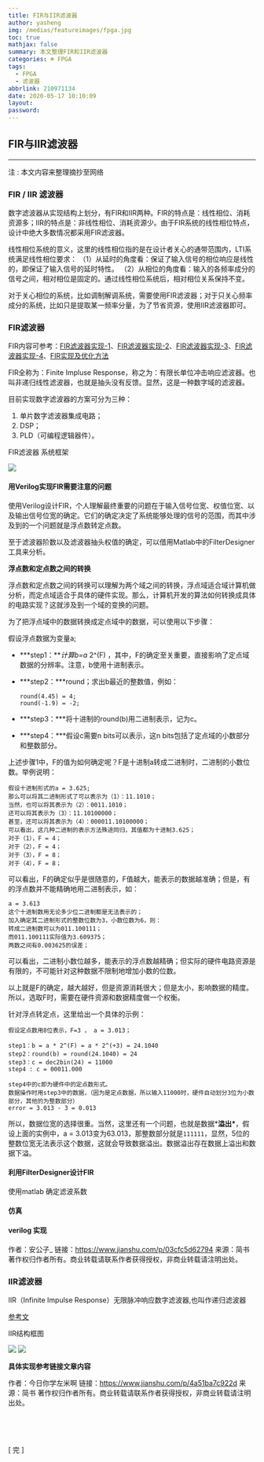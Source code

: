 ```yaml
---
title: FIR与IIR滤波器
author: yasheng
img: /medias/featureimages/fpga.jpg
toc: true
mathjax: false
summary: 本文整理FIR和IIR滤波器
categories: ☸ FPGA
tags:
  - FPGA
  - 滤波器
abbrlink: 210971134
date: 2020-05-17 10:10:09
layout:
password:
---
```


## FIR与IIR滤波器

---

注 : 本文内容来整理摘抄至网络

### FIR / IIR 滤波器

数字滤波器从实现结构上划分，有FIR和IIR两种。FIR的特点是：线性相位、消耗资源多；IIR的特点是：非线性相位、消耗资源少。由于FIR系统的线性相位特点，设计中绝大多数情况都采用FIR滤波器。

线性相位系统的意义，这里的线性相位指的是在设计者关心的通带范围内，LTI系统满足线性相位要求：
（1）从延时的角度看：保证了输入信号的相位响应是线性的，即保证了输入信号的延时特性。
（2）从相位的角度看：输入的各频率成分的信号之间，相对相位是固定的。通过线性相位系统后，相对相位关系保持不变。

对于关心相位的系统，比如调制解调系统，需要使用FIR滤波器；对于只关心频率成分的系统，比如只是提取某一频率分量，为了节省资源，使用IIR滤波器即可。



### FIR滤波器

FIR内容可参考：[FIR滤波器实现-1](http://blog.sina.com.cn/s/blog_13b436b340102xfpw.html)、[FIR滤波器实现-2](https://www.cnblogs.com/bixiaopengblog/p/7266999.html)、[FIR滤波器实现-3](https://www.jianshu.com/p/03cfc5d62794)、[FIR滤波器实现-4](https://blog.csdn.net/dongdongnihao_/article/details/81591897)、[FIR实现及优化方法](https://www.cnblogs.com/Jamesjiang/p/8986632.html)

FIR全称为：Finite Impluse Response，称之为：有限长单位冲击响应滤波器。也叫非递归线性滤波器，也就是抽头没有反馈。显然，这是一种数字域的滤波器。

目前实现数字滤波器的方案可分为三种：

1. 单片数字滤波器集成电路；
2. DSP；
3. PLD（可编程逻辑器件）。

FIR滤波器 系统框架

<img src="/images/post_images/fpga_fir_iir/fpga_fir_iir_01.png">

#### 用Verilog实现FIR需要注意的问题

使用Verilog设计FIR，个人理解最终重要的问题在于输入信号位宽、权值位宽、以及输出信号位宽的确定。它们的确定决定了系统能够处理的信号的范围，而其中涉及到的一个问题就是浮点数转定点数。

至于滤波器阶数以及滤波器抽头权值的确定，可以借用Matlab中的FilterDesigner工具来分析。

**浮点数和定点数之间的转换**

浮点数和定点数之间的转换可以理解为两个域之间的转换，浮点域适合域计算机做分析，而定点域适合于具体的硬件实现。那么，计算机开发的算法如何转换成具体的电路实现？这就涉及到一个域的变换的问题。

为了把浮点域中的数据转换成定点域中的数据，可以使用以下步骤：

假设浮点数据为变量a;

- ***step1：\***计算b=a* 2^(F) ，其中，F的确定至关重要，直接影响了定点域数据的分辨率。注意，b使用十进制表示。

- ***step2：\***round；求出b最近的整数值，例如：

  ```
  round(4.45) = 4;
  round(-1.9) = -2;
  ```

- ***step3：\***将十进制的round(b)用二进制表示，记为c。

- ***step4：\***假设c需要n bits可以表示，这n bits包括了定点域的小数部分和整数部分。

上述步骤1中，F的值为如何确定呢？F是十进制a转成二进制时，二进制的小数位数。举例说明：

```
假设十进制形式的a = 3.625;
那么可以将其二进制形式了可以表示为（1）：11.1010；
当然，也可以将其表示为（2）：0011.1010；
还可以将其表示为（3）：11.10100000；
甚至，还可以将其表示为（4）：000011.10100000；
可以看出，这几种二进制的表示方法殊途同归，其值都为十进制3.625；
对于（1），F = 4；
对于（2），F = 4；
对于（3），F = 8；
对于（4），F = 8；
```

可以看出，F的确定似乎是很随意的，F值越大，能表示的数据越准确；但是，有的浮点数并不能精确地用二进制表示，如：

```
a = 3.613
这个十进制数用无论多少位二进制都是无法表示的；
加入确定其二进制形式的整数位数为3，小数位数为6，则：
转成二进制数可以为011.100111；
而011.100111实际值为3.609375；
两数之间有0.003625的误差；
```

可以看出，二进制小数位越多，能表示的浮点数越精确；但实际的硬件电路资源是有限的，不可能针对这种数据不限制地增加小数的位数。

以上就是F的确定，越大越好，但是资源消耗很大；但是太小，影响数据的精度。所以，选取F时，需要在硬件资源和数据精度做一个权衡。

针对浮点转定点，这里给出一个具体的示例：

```
假设定点数用8位表示，F=3 ， a = 3.013；

step1：b = a * 2^(F) = a * 2^(+3) = 24.1040
step2：round(b) = round(24.1040) = 24
step3：c = dec2bin(24) = 11000
step4 : c = 00011.000

step4中的c即为硬件中的定点数形式。
数据操作时用step3中的数据，（因为是定点数据，所以输入11000时，硬件自动划分3位为小数部分，其他的为整数部分）
error = 3.013 - 3 = 0.013
```

所以，数据位宽的选择很重。当然，这里还有一个问题，也就是数据***溢出\***，假设上面的实例中，a = 3.013变为63.013，那整数部分就是`111111`，显然，5位的整数位宽无法表示这个数据，这就会导致数据溢出。数据溢出存在数据上溢出和数据下溢。

#### **利用FilterDesigner设计FIR**

使用matlab 确定滤波系数

#### 仿真

#### verilog 实现



作者：安公子_
链接：https://www.jianshu.com/p/03cfc5d62794
来源：简书
著作权归作者所有。商业转载请联系作者获得授权，非商业转载请注明出处。



### IIR滤波器

IIR（Infinite Impulse Response）无限脉冲响应数字滤波器,也叫作递归滤波器

[参考文](https://blog.csdn.net/FPGADesigner/article/details/80652480?utm_source=blogxgwz9)

IIR结构框图

<img src="/images/post_images/fpga_fir_iir/fpga_fir_iir_02.png">

<img src="/images/post_images/fpga_fir_iir/fpga_fir_iir_03.png">



**具体实现参考链接文章内容**

作者：今日你学左米啊
链接：https://www.jianshu.com/p/4a51ba7c922d
来源：简书
著作权归作者所有。商业转载请联系作者获得授权，非商业转载请注明出处。

​                       

​              

[  完  ]